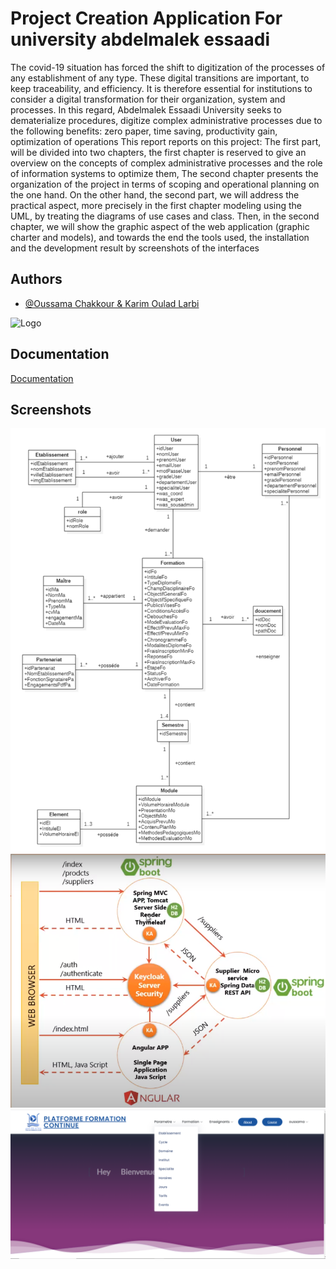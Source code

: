 
# Project Creation Application For university abdelmalek essaadi 

The covid-19 situation has forced the shift to digitization of the processes of any establishment of any type.
These digital transitions are important, to keep traceability, and efficiency. It is therefore essential for institutions to consider a digital transformation for their organization, system and processes.
In this regard, Abdelmalek Essaadi University seeks to dematerialize procedures, digitize complex administrative processes due to the following benefits: zero paper, time saving, productivity gain, optimization of operations
This report reports on this project:
The first part, will be divided into two chapters, the first chapter is reserved to give an overview on the concepts of complex administrative processes and the role of information systems to optimize them, The second chapter presents the organization of the project in terms of scoping and operational planning on the one hand.
On the other hand, the second part, we will address the practical aspect, more precisely in the first chapter modeling using the UML, by treating the diagrams of use cases and class. Then, in the second chapter, we will show the graphic aspect of the web application (graphic charter and models), and towards the end the tools used, the installation and the development result by screenshots of the interfaces



## Authors

- [@Oussama Chakkour & Karim Oulad Larbi ](https://www.github.com/xakkour)


![Logo](https://upload.wikimedia.org/wikipedia/commons/4/40/LOGO_ENS_MARTIL_%281%29.png)


## Documentation

[Documentation](https://docs.google.com/document/d/1wRjVn9vX5SbTVwej_sglwqjyXdsjE_cE/edit?usp=sharing&ouid=114020352017578353066&rtpof=true&sd=true)


## Screenshots

![diagramme ](https://github.com/xakkour/xakkour-PLATEFORME-WEB-DE-GESTION-DES-FORMATIONS-Continue/blob/main/screen%201.png)
![PLAN ](https://raw.githubusercontent.com/xakkour/xakkour-PLATEFORME-WEB-DE-GESTION-DES-FORMATIONS-Continue/main/screen%203.png)
![App Screenshot](https://github.com/xakkour/xakkour-PLATEFORME-WEB-DE-GESTION-DES-FORMATIONS-Continue/blob/main/screen%202.png)
